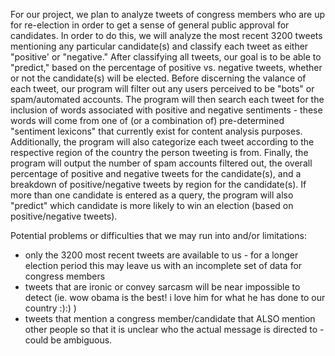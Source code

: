 For our project, we plan to analyze tweets of congress members who are up for
re-election in order to get a sense of general public approval for candidates. In
order to do this, we will analyze the most recent 3200 tweets mentioning any
particular candidate(s) and classify each tweet as either "positive' or "negative."
After classifying all tweets, our goal is to be able to "predict," based on the
percentage of positive vs. negative tweets, whether or not the candidate(s) will be
elected.
Before discerning the valance of each tweet, our program will filter out any users
perceived to be "bots" or spam/automated accounts. The program will then search
each tweet for the inclusion of words associated with positive and negative
sentiments - these words will come from one of (or a combination of) 
pre-determined "sentiment lexicons" that currently exist for content analysis
purposes. Additionally, the program will also categorize each tweet according to
the respective region of the country the person tweeting is from. Finally, the
program will output the number of spam accounts filtered out, the overall
percentage of positive and negative tweets for the candidate(s), and a breakdown
of positive/negative tweets by region for the candidate(s). If more than one
candidate is entered as a query, the program will also "predict" which candidate is
more likely to win an election (based on positive/negative tweets).

Potential problems or difficulties that we may run into and/or limitations:
- only the 3200 most recent tweets are available to us - for a longer election period
this may leave us with an incomplete set of data for congress members
- tweets that are ironic or convey sarcasm will be near impossible to detect 
(ie. wow obama is the best! i love him for what he has done to our country :):) )
- tweets that mention a congress member/candidate that ALSO mention other people
so that it is unclear who the actual message is directed to - could be
ambiguous. 
